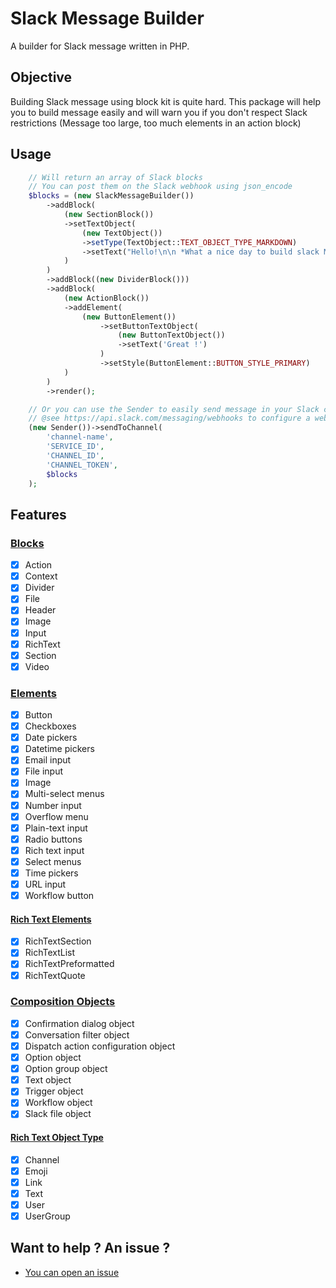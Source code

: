 # Slack Message Builder
A builder for Slack message written in PHP.

## Objective

Building Slack message using block kit is quite hard.
This package will help you to build message easily and will warn you if you don't respect Slack restrictions (Message too large, too much elements in an action block)

## Usage

```php
    // Will return an array of Slack blocks
    // You can post them on the Slack webhook using json_encode
    $blocks = (new SlackMessageBuilder())
        ->addBlock(
            (new SectionBlock())
            ->setTextObject(
                (new TextObject())
                ->setType(TextObject::TEXT_OBJECT_TYPE_MARKDOWN)
                ->setText("Hello!\n\n *What a nice day to build slack Message !*")
            )
        )
        ->addBlock((new DividerBlock()))
        ->addBlock(
            (new ActionBlock())
            ->addElement(
                (new ButtonElement())
                    ->setButtonTextObject(
                        (new ButtonTextObject())
                        ->setText('Great !')
                    )
                    ->setStyle(ButtonElement::BUTTON_STYLE_PRIMARY)
            )
        )
        ->render();

    // Or you can use the Sender to easily send message in your Slack channels.
    // @see https://api.slack.com/messaging/webhooks to configure a webhook on your Slack instance.
    (new Sender())->sendToChannel(
        'channel-name',
        'SERVICE_ID',
        'CHANNEL_ID',
        'CHANNEL_TOKEN',
        $blocks
    );
```

## Features

### [Blocks](https://api.slack.com/reference/block-kit/blocks) 
- [x] Action
- [x] Context
- [x] Divider
- [x] File
- [x] Header
- [x] Image
- [x] Input
- [x] RichText
- [x] Section
- [x] Video

### [Elements](https://api.slack.com/reference/block-kit/block-elements)
- [x] Button
- [x] Checkboxes
- [x] Date pickers
- [x] Datetime pickers
- [x] Email input
- [x] File input
- [x] Image
- [x] Multi-select menus
- [x] Number input
- [x] Overflow menu
- [x] Plain-text input
- [x] Radio buttons
- [x] Rich text input
- [x] Select menus
- [x] Time pickers
- [x] URL input
- [x] Workflow button

#### [Rich Text Elements](https://api.slack.com/reference/block-kit/blocks#rich_text)
- [x] RichTextSection
- [x] RichTextList
- [x] RichTextPreformatted
- [x] RichTextQuote

### [Composition Objects](https://api.slack.com/reference/block-kit/composition-objects) 
- [x] Confirmation dialog object
- [x] Conversation filter object
- [x] Dispatch action configuration object
- [x] Option object
- [x] Option group object
- [x] Text object
- [x] Trigger object
- [x] Workflow object
- [x] Slack file object

#### [Rich Text Object Type](https://api.slack.com/reference/block-kit/blocks#channel-element-type)
- [x] Channel
- [x] Emoji
- [x] Link
- [x] Text
- [x] User
- [x] UserGroup

## Want to help ? An issue ?

- [You can open an issue](https://github.com/arouze/slack-message-builder/issues/new)
